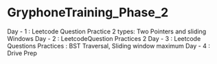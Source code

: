# GryphoneTraining_Phase_2
Day - 1 : Leetcode Question Practice 2 types: Two Pointers and sliding Windows 
Day - 2 : LeetcodeQuestion Practices 2 
Day - 3 : Leetcode Questions Practices : BST Traversal, Sliding window maximum
Day - 4 : Drive Prep

